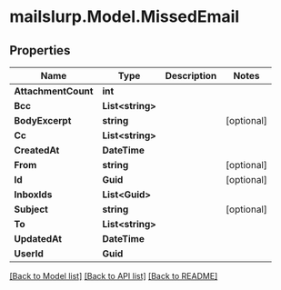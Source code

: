 # mailslurp.Model.MissedEmail
## Properties

Name | Type | Description | Notes
------------ | ------------- | ------------- | -------------
**AttachmentCount** | **int** |  | 
**Bcc** | **List&lt;string&gt;** |  | 
**BodyExcerpt** | **string** |  | [optional] 
**Cc** | **List&lt;string&gt;** |  | 
**CreatedAt** | **DateTime** |  | 
**From** | **string** |  | [optional] 
**Id** | **Guid** |  | [optional] 
**InboxIds** | **List&lt;Guid&gt;** |  | 
**Subject** | **string** |  | [optional] 
**To** | **List&lt;string&gt;** |  | 
**UpdatedAt** | **DateTime** |  | 
**UserId** | **Guid** |  | 

[[Back to Model list]](../README#documentation-for-models) [[Back to API list]](../README#documentation-for-api-endpoints) [[Back to README]](../README)

